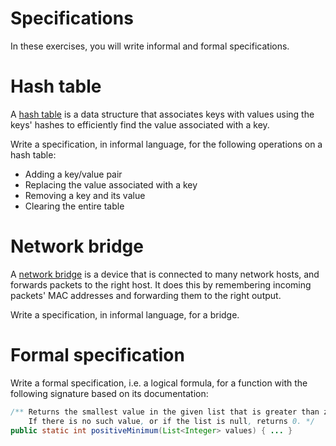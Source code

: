 # Specifications

In these exercises, you will write informal and formal specifications.


# Hash table

A [hash table](https://en.wikipedia.org/wiki/Hash_table) is a data structure that associates keys with values using the keys' hashes to efficiently find the value associated with a key.

Write a specification, in informal language, for the following operations on a hash table:

- Adding a key/value pair
- Replacing the value associated with a key
- Removing a key and its value
- Clearing the entire table


# Network bridge

A [network bridge](https://en.wikipedia.org/wiki/Bridging_(networking)) is a device that is connected to many network hosts, and forwards packets to the right host.
It does this by remembering incoming packets' MAC addresses and forwarding them to the right output.

Write a specification, in informal language, for a bridge.


# Formal specification

Write a formal specification, i.e. a logical formula, for a function with the following signature based on its documentation:

```java
/** Returns the smallest value in the given list that is greater than zero.
    If there is no such value, or if the list is null, returns 0. */
public static int positiveMinimum(List<Integer> values) { ... }
```
